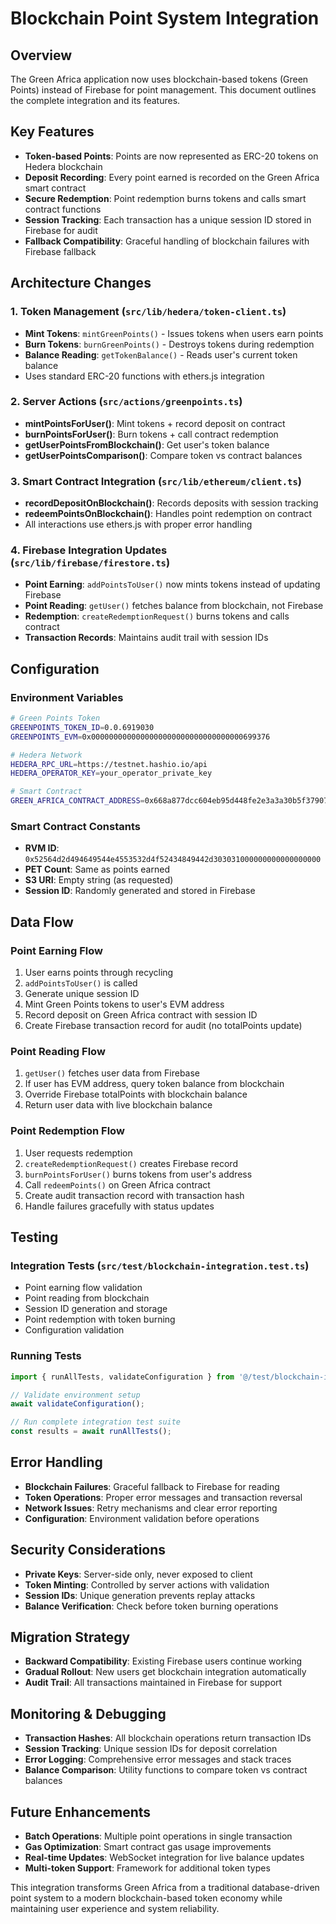 # Blockchain Point System Integration

## Overview
The Green Africa application now uses blockchain-based tokens (Green Points) instead of Firebase for point management. This document outlines the complete integration and its features.

## Key Features
- **Token-based Points**: Points are now represented as ERC-20 tokens on Hedera blockchain
- **Deposit Recording**: Every point earned is recorded on the Green Africa smart contract
- **Secure Redemption**: Point redemption burns tokens and calls smart contract functions
- **Session Tracking**: Each transaction has a unique session ID stored in Firebase for audit
- **Fallback Compatibility**: Graceful handling of blockchain failures with Firebase fallback

## Architecture Changes

### 1. Token Management (`src/lib/hedera/token-client.ts`)
- **Mint Tokens**: `mintGreenPoints()` - Issues tokens when users earn points
- **Burn Tokens**: `burnGreenPoints()` - Destroys tokens during redemption
- **Balance Reading**: `getTokenBalance()` - Reads user's current token balance
- Uses standard ERC-20 functions with ethers.js integration

### 2. Server Actions (`src/actions/greenpoints.ts`)
- **mintPointsForUser()**: Mint tokens + record deposit on contract
- **burnPointsForUser()**: Burn tokens + call contract redemption
- **getUserPointsFromBlockchain()**: Get user's token balance
- **getUserPointsComparison()**: Compare token vs contract balances

### 3. Smart Contract Integration (`src/lib/ethereum/client.ts`)
- **recordDepositOnBlockchain()**: Records deposits with session tracking
- **redeemPointsOnBlockchain()**: Handles point redemption on contract
- All interactions use ethers.js with proper error handling

### 4. Firebase Integration Updates (`src/lib/firebase/firestore.ts`)
- **Point Earning**: `addPointsToUser()` now mints tokens instead of updating Firebase
- **Point Reading**: `getUser()` fetches balance from blockchain, not Firebase
- **Redemption**: `createRedemptionRequest()` burns tokens and calls contract
- **Transaction Records**: Maintains audit trail with session IDs

## Configuration

### Environment Variables
```bash
# Green Points Token
GREENPOINTS_TOKEN_ID=0.0.6919030
GREENPOINTS_EVM=0x0000000000000000000000000000000000699376

# Hedera Network
HEDERA_RPC_URL=https://testnet.hashio.io/api
HEDERA_OPERATOR_KEY=your_operator_private_key

# Smart Contract
GREEN_AFRICA_CONTRACT_ADDRESS=0x668a877dcc604eb95d448fe2e3a3a30b5f379073
```

### Smart Contract Constants
- **RVM ID**: `0x52564d2d494649544e4553532d4f52434849442d303031000000000000000000`
- **PET Count**: Same as points earned
- **S3 URI**: Empty string (as requested)
- **Session ID**: Randomly generated and stored in Firebase

## Data Flow

### Point Earning Flow
1. User earns points through recycling
2. `addPointsToUser()` is called
3. Generate unique session ID
4. Mint Green Points tokens to user's EVM address
5. Record deposit on Green Africa contract with session ID
6. Create Firebase transaction record for audit (no totalPoints update)

### Point Reading Flow
1. `getUser()` fetches user data from Firebase
2. If user has EVM address, query token balance from blockchain
3. Override Firebase totalPoints with blockchain balance
4. Return user data with live blockchain balance

### Point Redemption Flow
1. User requests redemption
2. `createRedemptionRequest()` creates Firebase record
3. `burnPointsForUser()` burns tokens from user's address
4. Call `redeemPoints()` on Green Africa contract
5. Create audit transaction record with transaction hash
6. Handle failures gracefully with status updates

## Testing

### Integration Tests (`src/test/blockchain-integration.test.ts`)
- Point earning flow validation
- Point reading from blockchain
- Session ID generation and storage
- Point redemption with token burning
- Configuration validation

### Running Tests
```typescript
import { runAllTests, validateConfiguration } from '@/test/blockchain-integration.test';

// Validate environment setup
await validateConfiguration();

// Run complete integration test suite
const results = await runAllTests();
```

## Error Handling
- **Blockchain Failures**: Graceful fallback to Firebase for reading
- **Token Operations**: Proper error messages and transaction reversal
- **Network Issues**: Retry mechanisms and clear error reporting
- **Configuration**: Environment validation before operations

## Security Considerations
- **Private Keys**: Server-side only, never exposed to client
- **Token Minting**: Controlled by server actions with validation
- **Session IDs**: Unique generation prevents replay attacks
- **Balance Verification**: Check before token burning operations

## Migration Strategy
- **Backward Compatibility**: Existing Firebase users continue working
- **Gradual Rollout**: New users get blockchain integration automatically
- **Audit Trail**: All transactions maintained in Firebase for support

## Monitoring & Debugging
- **Transaction Hashes**: All blockchain operations return transaction IDs
- **Session Tracking**: Unique session IDs for deposit correlation
- **Error Logging**: Comprehensive error messages and stack traces
- **Balance Comparison**: Utility functions to compare token vs contract balances

## Future Enhancements
- **Batch Operations**: Multiple point operations in single transaction
- **Gas Optimization**: Smart contract gas usage improvements
- **Real-time Updates**: WebSocket integration for live balance updates
- **Multi-token Support**: Framework for additional token types

This integration transforms Green Africa from a traditional database-driven point system to a modern blockchain-based token economy while maintaining user experience and system reliability.

